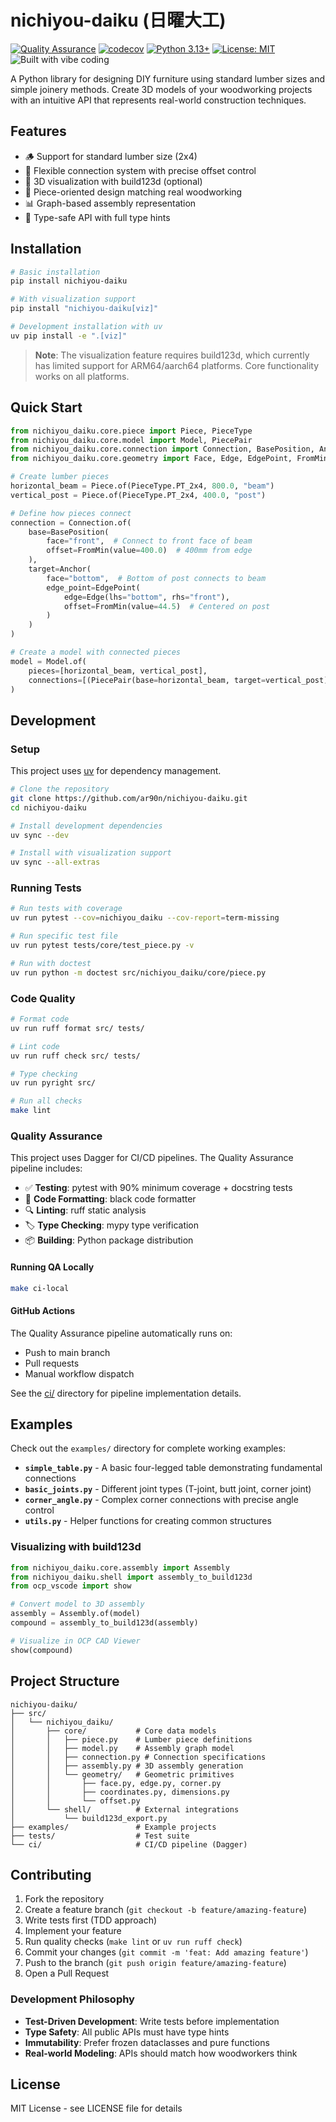 # nichiyou-daiku (日曜大工)

[![Quality Assurance](https://github.com/ar90n/nichiyou-daiku/actions/workflows/ci.yml/badge.svg)](https://github.com/ar90n/nichiyou-daiku/actions/workflows/ci.yml)
[![codecov](https://codecov.io/gh/ar90n/nichiyou-daiku/branch/main/graph/badge.svg)](https://codecov.io/gh/ar90n/nichiyou-daiku)
[![Python 3.13+](https://img.shields.io/badge/python-3.13+-blue.svg)](https://www.python.org/downloads/)
[![License: MIT](https://img.shields.io/badge/License-MIT-yellow.svg)](https://opensource.org/licenses/MIT)
![Built with vibe coding](https://img.shields.io/badge/built%20with-vibe%20coding-ff69b4)

A Python library for designing DIY furniture using standard lumber sizes and simple joinery methods. Create 3D models of your woodworking projects with an intuitive API that represents real-world construction techniques.

## Features

- 🪵 Support for standard lumber size (2x4)
- 🔗 Flexible connection system with precise offset control
- 📐 3D visualization with build123d (optional)
- 🧩 Piece-oriented design matching real woodworking
- 📊 Graph-based assembly representation
- 🎯 Type-safe API with full type hints

## Installation

```bash
# Basic installation
pip install nichiyou-daiku

# With visualization support
pip install "nichiyou-daiku[viz]"

# Development installation with uv
uv pip install -e ".[viz]"
```

> **Note**: The visualization feature requires build123d, which currently has limited support for ARM64/aarch64 platforms. Core functionality works on all platforms.

## Quick Start

```python
from nichiyou_daiku.core.piece import Piece, PieceType
from nichiyou_daiku.core.model import Model, PiecePair
from nichiyou_daiku.core.connection import Connection, BasePosition, Anchor
from nichiyou_daiku.core.geometry import Face, Edge, EdgePoint, FromMin

# Create lumber pieces
horizontal_beam = Piece.of(PieceType.PT_2x4, 800.0, "beam")
vertical_post = Piece.of(PieceType.PT_2x4, 400.0, "post")

# Define how pieces connect
connection = Connection.of(
    base=BasePosition(
        face="front",  # Connect to front face of beam
        offset=FromMin(value=400.0)  # 400mm from edge
    ),
    target=Anchor(
        face="bottom",  # Bottom of post connects to beam
        edge_point=EdgePoint(
            edge=Edge(lhs="bottom", rhs="front"),
            offset=FromMin(value=44.5)  # Centered on post
        )
    )
)

# Create a model with connected pieces
model = Model.of(
    pieces=[horizontal_beam, vertical_post],
    connections=[(PiecePair(base=horizontal_beam, target=vertical_post), connection)]
)
```

## Development

### Setup

This project uses [uv](https://github.com/astral-sh/uv) for dependency management.

```bash
# Clone the repository
git clone https://github.com/ar90n/nichiyou-daiku.git
cd nichiyou-daiku

# Install development dependencies
uv sync --dev

# Install with visualization support
uv sync --all-extras
```

### Running Tests

```bash
# Run tests with coverage
uv run pytest --cov=nichiyou_daiku --cov-report=term-missing

# Run specific test file
uv run pytest tests/core/test_piece.py -v

# Run with doctest
uv run python -m doctest src/nichiyou_daiku/core/piece.py
```

### Code Quality

```bash
# Format code
uv run ruff format src/ tests/

# Lint code
uv run ruff check src/ tests/

# Type checking
uv run pyright src/

# Run all checks
make lint
```

### Quality Assurance

This project uses Dagger for CI/CD pipelines. The Quality Assurance pipeline includes:

- ✅ **Testing**: pytest with 90% minimum coverage + docstring tests
- 🎨 **Code Formatting**: black code formatter
- 🔍 **Linting**: ruff static analysis
- 🏷️ **Type Checking**: mypy type verification
- 📦 **Building**: Python package distribution

#### Running QA Locally

```bash
make ci-local
```

#### GitHub Actions

The Quality Assurance pipeline automatically runs on:
- Push to main branch
- Pull requests
- Manual workflow dispatch

See the [ci/](ci/) directory for pipeline implementation details.

## Examples

Check out the `examples/` directory for complete working examples:

- **`simple_table.py`** - A basic four-legged table demonstrating fundamental connections
- **`basic_joints.py`** - Different joint types (T-joint, butt joint, corner joint)
- **`corner_angle.py`** - Complex corner connections with precise angle control
- **`utils.py`** - Helper functions for creating common structures

### Visualizing with build123d

```python
from nichiyou_daiku.core.assembly import Assembly
from nichiyou_daiku.shell import assembly_to_build123d
from ocp_vscode import show

# Convert model to 3D assembly
assembly = Assembly.of(model)
compound = assembly_to_build123d(assembly)

# Visualize in OCP CAD Viewer
show(compound)
```

## Project Structure

```
nichiyou-daiku/
├── src/
│   └── nichiyou_daiku/
│       ├── core/           # Core data models
│       │   ├── piece.py    # Lumber piece definitions
│       │   ├── model.py    # Assembly graph model
│       │   ├── connection.py # Connection specifications
│       │   ├── assembly.py # 3D assembly generation
│       │   └── geometry/   # Geometric primitives
│       │       ├── face.py, edge.py, corner.py
│       │       ├── coordinates.py, dimensions.py
│       │       └── offset.py
│       └── shell/          # External integrations
│           └── build123d_export.py
├── examples/               # Example projects
├── tests/                  # Test suite
└── ci/                     # CI/CD pipeline (Dagger)
```

## Contributing

1. Fork the repository
2. Create a feature branch (`git checkout -b feature/amazing-feature`)
3. Write tests first (TDD approach)
4. Implement your feature
5. Run quality checks (`make lint` or `uv run ruff check`)
6. Commit your changes (`git commit -m 'feat: Add amazing feature'`)
7. Push to the branch (`git push origin feature/amazing-feature`)
8. Open a Pull Request

### Development Philosophy

- **Test-Driven Development**: Write tests before implementation
- **Type Safety**: All public APIs must have type hints
- **Immutability**: Prefer frozen dataclasses and pure functions
- **Real-world Modeling**: APIs should match how woodworkers think

## License

MIT License - see LICENSE file for details
